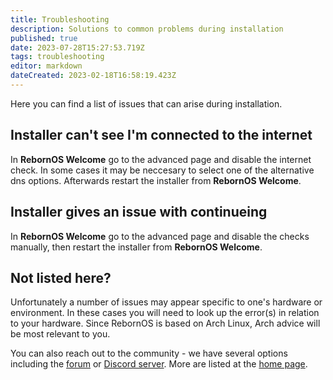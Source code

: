 ```yaml
---
title: Troubleshooting
description: Solutions to common problems during installation
published: true
date: 2023-07-28T15:27:53.719Z
tags: troubleshooting
editor: markdown
dateCreated: 2023-02-18T16:58:19.423Z
---
```


Here you can find a list of issues that can arise during installation.


## Installer can't see I'm connected to the internet

In **RebornOS Welcome** go to the advanced page and disable the internet check. In some cases it may be neccesary to select one of the alternative dns options. Afterwards restart the installer from **RebornOS Welcome**.

## Installer gives an issue with continueing

In **RebornOS Welcome** go to the advanced page and disable the checks manually, then restart the installer from **RebornOS Welcome**.

## Not listed here?
Unfortunately a number of issues may appear specific to one's hardware or environment. In these cases you will need to look up the error(s) in relation to your hardware. Since RebornOS is based on Arch Linux, Arch advice will be most relevant to you.

You can also reach out to the community - we have several options including the [forum](https://rebornos.discourse.group/) or [Discord server](https://discord.com/invite/cU5s6MPpQH). More are listed at the [home page](https://www.rebornos.org/).
